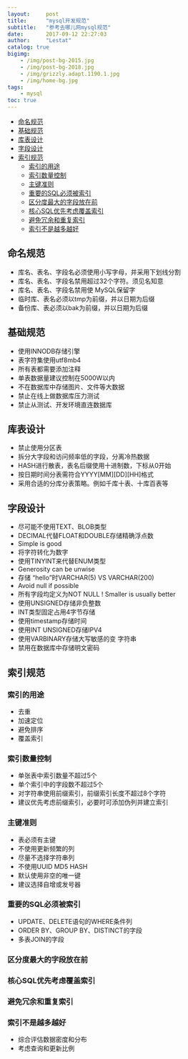 ```yaml
---
layout:     post
title:      "mysql开发规范"
subtitle:   "参考去哪儿网mysql规范"
date:       2017-09-12 22:27:03
author:     "Lestat"
catalog: true
bigimg:
    - /img/post-bg-2015.jpg
    - /img/post-bg-2018.jpg
    - /img/grizzly.adapt.1190.1.jpg
    - /img/home-bg.jpg
tags:
    - mysql
toc: true
---
```


- [命名规范](#%E5%91%BD%E5%90%8D%E8%A7%84%E8%8C%83)
- [基础规范](#%E5%9F%BA%E7%A1%80%E8%A7%84%E8%8C%83)
- [库表设计](#%E5%BA%93%E8%A1%A8%E8%AE%BE%E8%AE%A1)
- [字段设计](#%E5%AD%97%E6%AE%B5%E8%AE%BE%E8%AE%A1)
- [索引规范](#%E7%B4%A2%E5%BC%95%E8%A7%84%E8%8C%83)
  - [索引的用途](#%E7%B4%A2%E5%BC%95%E7%9A%84%E7%94%A8%E9%80%94)
  - [索引数量控制](#%E7%B4%A2%E5%BC%95%E6%95%B0%E9%87%8F%E6%8E%A7%E5%88%B6)
  - [主键准则](#%E4%B8%BB%E9%94%AE%E5%87%86%E5%88%99)
  - [重要的SQL必须被索引](#%E9%87%8D%E8%A6%81%E7%9A%84sql%E5%BF%85%E9%A1%BB%E8%A2%AB%E7%B4%A2%E5%BC%95)
  - [区分度最大的字段放在前](#%E5%8C%BA%E5%88%86%E5%BA%A6%E6%9C%80%E5%A4%A7%E7%9A%84%E5%AD%97%E6%AE%B5%E6%94%BE%E5%9C%A8%E5%89%8D)
  - [核心SQL优先考虑覆盖索引](#%E6%A0%B8%E5%BF%83sql%E4%BC%98%E5%85%88%E8%80%83%E8%99%91%E8%A6%86%E7%9B%96%E7%B4%A2%E5%BC%95)
  - [避免冗余和重复索引](#%E9%81%BF%E5%85%8D%E5%86%97%E4%BD%99%E5%92%8C%E9%87%8D%E5%A4%8D%E7%B4%A2%E5%BC%95)
  - [索引不是越多越好](#%E7%B4%A2%E5%BC%95%E4%B8%8D%E6%98%AF%E8%B6%8A%E5%A4%9A%E8%B6%8A%E5%A5%BD)

## 命名规范
* 库名、表名、字段名必须使用小写字母，并采用下划线分割
* 库名、表名、字段名禁用超过32个字符。须见名知意
* 库名、表名、字段名禁用使 MySQL保留字
* 临时库、表名必须以tmp为前缀，并以日期为后缀
* 备份库、表必须以bak为前缀，并以日期为后缀

## 基础规范
* 使用INNODB存储引擎
* 表字符集使用utf8mb4
* 所有表都需要添加注释
* 单表数据量建议控制在5000W以内
* 不在数据库中存储图片、文件等大数据
* 禁止在线上做数据库压力测试
* 禁止从测试、开发环境直连数据库

## 库表设计
* 禁止使用分区表
* 拆分大字段和访问频率低的字段，分离冷热数据
* HASH进行散表，表名后缀使用十进制数，下标从0开始
* 按日期时间分表需符合YYYY[MM][DD][HH]格式
* 采用合适的分库分表策略。例如千库十表、十库百表等

## 字段设计
* 尽可能不使用TEXT、BLOB类型
* DECIMAL代替FLOAT和DOUBLE存储精确浮点数
* Simple is good
* 将字符转化为数字
* 使用TINYINT来代替ENUM类型
* Generosity can be unwise
* 存储 “hello”时VARCHAR(5) VS VARCHAR(200)
* Avoid null if possible
* 所有字段均定义为NOT NULL ! Smaller is usually better
* 使用UNSIGNED存储非负整数
* INT类型固定占用4字节存储
* 使用timestamp存储时间
* 使用INT UNSIGNED存储IPV4
* 使用VARBINARY存储大写敏感的变 字符串
* 禁用在数据库中存储明文密码

## 索引规范

### 索引的用途
* 去重
* 加速定位
* 避免排序
* 覆盖索引

### 索引数量控制
* 单张表中索引数量不超过5个
* 单个索引中的字段数不超过5个
* 对字符串使用前缀索引，前缀索引长度不超过8个字符
* 建议优先考虑前缀索引，必要时可添加伪列并建立索引

### 主键准则
* 表必须有主键
* 不使用更新频繁的列
* 尽量不选择字符串列
* 不使用UUID MD5 HASH
* 默认使用非空的唯一键
* 建议选择自增或发号器

### 重要的SQL必须被索引
* UPDATE、DELETE语句的WHERE条件列
* ORDER BY、GROUP BY、DISTINCT的字段
* 多表JOIN的字段

### 区分度最大的字段放在前  
### 核心SQL优先考虑覆盖索引
### 避免冗余和重复索引
### 索引不是越多越好
* 综合评估数据密度和分布
* 考虑查询和更新比例
